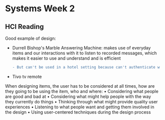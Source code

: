 # Systems Week 2

## HCI Reading 

Good example of design:
* Durrell Bishop's Marble Answering Machine: makes use of everyday items and our interactions with it to listen to recorded messages, which makes it easier to use and understand and is efficient 
    ```diff
    - But can't be used in a hotel setting because can't authenticate who the user is and the marbles could be nicked
    ```
* Tivo tv remote

When designing items, the user has to be considered at all times, how are they going to be using the item, who and where:
• Considering what people are good and bad at
• Considering what might help people with the way they currently do things
• Thinking through what might provide quality user experiences
• Listening to what people want and getting them involved in the design
• Using user-centered techniques during the design process

